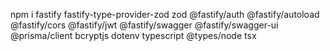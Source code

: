 npm i fastify fastify-type-provider-zod zod @fastify/auth @fastify/autoload @fastify/cors @fastify/jwt @fastify/swagger @fastify/swagger-ui @prisma/client bcryptjs dotenv typescript @types/node tsx